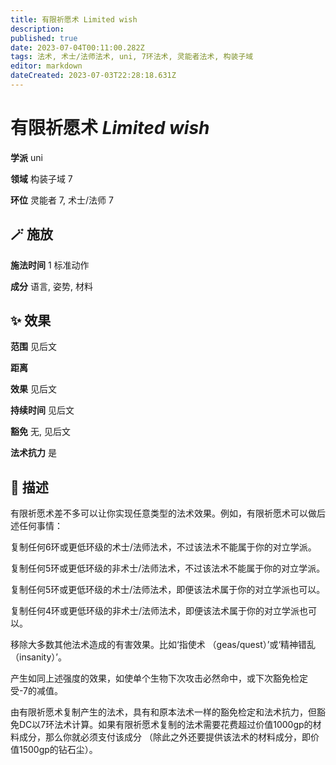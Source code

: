 ```yaml
---
title: 有限祈愿术 Limited wish
description: 
published: true
date: 2023-07-04T00:11:00.282Z
tags: 法术, 术士/法师法术, uni, 7环法术, 灵能者法术, 构装子域
editor: markdown
dateCreated: 2023-07-03T22:28:18.631Z
---
```


# **有限祈愿术** *Limited wish*

**学派** uni 

**领域** 构装子域 7

**环位** 灵能者 7, 术士/法师 7

## 🪄 施放

**施法时间** 1 标准动作

**成分** 语言, 姿势, 材料

## ✨ 效果  

**范围** 见后文

**距离**  

**效果** 见后文 

**持续时间** 见后文 

**豁免** 无, 见后文

**法术抗力** 是

## 📖 描述

有限祈愿术差不多可以让你实现任意类型的法术效果。例如，有限祈愿术可以做后述任何事情：

复制任何6环或更低环级的术士/法师法术，不过该法术不能属于你的对立学派。

复制任何5环或更低环级的非术士/法师法术，不过该法术不能属于你的对立学派。

复制任何5环或更低环级的术士/法师法术，即便该法术属于你的对立学派也可以。

复制任何4环或更低环级的非术士/法师法术，即便该法术属于你的对立学派也可以。

移除大多数其他法术造成的有害效果。比如‘指使术 （geas/quest）’或‘精神错乱 （insanity）’。

产生如同上述强度的效果，如使单个生物下次攻击必然命中，或下次豁免检定受-7的减值。

由有限祈愿术复制产生的法术，具有和原本法术一样的豁免检定和法术抗力，但豁免DC以7环法术计算。如果有限祈愿术复制的法术需要花费超过价值1000gp的材料成分，那么你就必须支付该成分 （除此之外还要提供该法术的材料成分，即价值1500gp的钻石尘）。
    